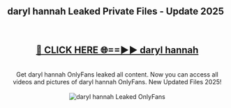 <h2>daryl hannah Leaked Private Files - Update 2025</h2>
<br>
<div align="center">
<h2><a href="https://cliphot.my.id/daryl_hannah" rel="nofollow">🔴 CLICK HERE 🌐==►► daryl hannah</a></h2>
<br>
Get daryl hannah OnlyFans leaked all content. Now you can access all videos and pictures of daryl hannah OnlyFans. New Updated Files 2025!
<br>
<br>
<a href="https://cliphot.my.id/daryl_hannah" rel="nofollow" data-target="animated-image.originalLink"><img src="https://i.ibb.co.com/WyWwxjT/player-gif2.gif" alt="daryl hannah Leaked OnlyFans" style="max-width: 100%; display: inline-block;" data-target="animated-image.originalImage"></a>
</div>
<br>